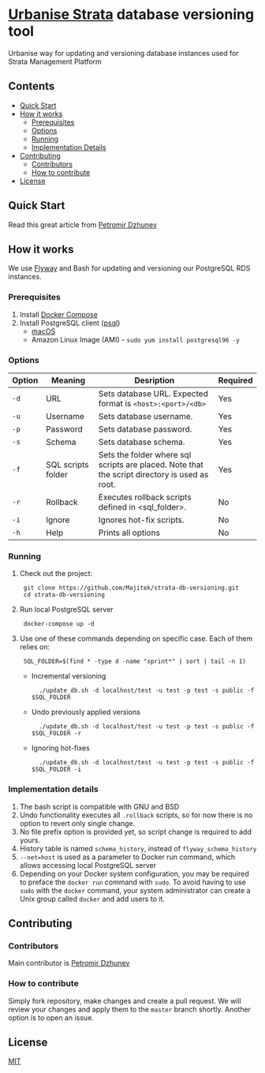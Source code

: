 # [Urbanise Strata](https://urbanise.com/platform/strata-management/) database versioning tool
Urbanise way for updating and versioning database instances used for Strata Management Platform

## Contents

- [Quick Start](#quick-start)
- [How it works](#how-it-works)
    - [Prerequisites](#prerequisites)
    - [Options](#options)
    - [Running](#running)
    - [Implementation Details](#implementation-details)
- [Contributing](#contributing)
    - [Contributors](#contributors)
    - [How to contribute](#how-to-contribute)
- [License](#license)

## Quick Start

Read this great article from [Petromir Dzhunev](https://twitter.com/dzhunev) 

## How it works

We use [Flyway](https://flywaydb.org/) and Bash for updating and versioning our PostgreSQL RDS instances.

### Prerequisites

1. Install [Docker Compose](https://docs.docker.com/compose/install/)
2. Install PostgreSQL client ([psql](https://www.postgresql.org/docs/current/static/app-psql.html))
    - [macOS](https://stackoverflow.com/a/46703723)
    - Amazon Linux Image (AMI) - `sudo yum install postgresql96 -y`
    
### Options

|Option|Meaning|Desription|Required| 
|------|-------|----------|--------|
| `-d` | URL | Sets database URL. Expected format is `<host>:<port>/<db>` | Yes |
| `-u` | Username | Sets database username. | Yes |
| `-p` | Password | Sets database password. | Yes |
| `-s` | Schema | Sets database schema. | Yes |
| `-f` | SQL scripts folder | Sets the folder where sql scripts are placed. Note that the script directory is used as root. | Yes |
| `-r` | Rollback | Executes rollback scripts defined in <sql_folder>. | No |
| `-i` | Ignore | Ignores hot-fix scripts. | No |
| `-h` | Help | Prints all options | No |
    
### Running

1. Check out the project:
   
   		git clone https://github.com/Majitek/strata-db-versioning.git	
   		cd strata-db-versioning

2. Run local PostgreSQL server

		docker-compose up -d
		
3. Use one of these commands depending on specific case. Each of them relies on:
			
		SQL_FOLDER=$(find * -type d -name "sprint*" | sort | tail -n 1)
	
	* Incremental versioning
			
			./update_db.sh -d localhost/test -u test -p test -s public -f $SQL_FOLDER
			
	* Undo previously applied versions
	
			./update_db.sh -d localhost/test -u test -p test -s public -f $SQL_FOLDER -r
			
	* Ignoring hot-fixes
	
			./update_db.sh -d localhost/test -u test -p test -s public -f $SQL_FOLDER -i

### Implementation details

1. The bash script is compatible with GNU and BSD
2. Undo functionality executes all `.rollback` scripts, so for now there is no option to revert only single change.
3. No file prefix option is provided yet, so script change is required to add yours.
4. History table is named `schema_history`, instead of `flyway_schema_history`
5. `--net=host` is used as a parameter to Docker run command, which allows accessing local PostgreSQL server
6. Depending on your Docker system configuration, you may be required to preface the `docker run` command with `sudo`. To avoid having to use `sudo` with the `docker` command, your system administrator can create a Unix group called `docker` and add users to it.

## Contributing

### Contributors

Main contributor is [Petromir Dzhunev](https://bg.linkedin.com/in/pdzhunev) 

### How to contribute

Simply fork repository, make changes and create a pull request. We will review your changes and apply them to the `master` branch shortly.
Another option is to open an issue.

## License

[MIT](LICENSE)
